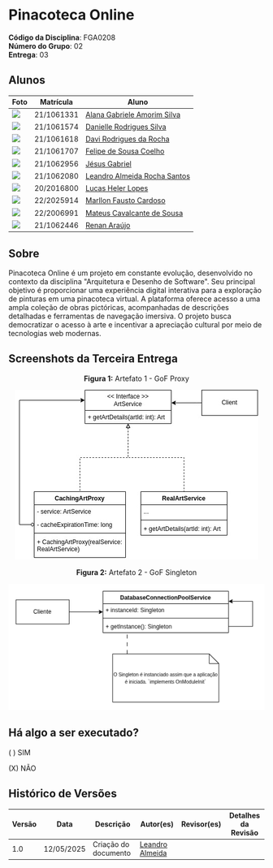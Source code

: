# Pinacoteca Online

**Código da Disciplina**: FGA0208<br>
**Número do Grupo**: 02<br>
**Entrega**: 03<br>

## Alunos

| Foto                                                          | Matrícula  | Aluno                                                           |
| ------------------------------------------------------------- | ---------- | --------------------------------------------------------------- |
| <img src="https://github.com/alanagabriele.png" width="100"/> | 21/1061331 | [Alana Gabriele Amorim Silva](https://github.com/alanagabriele) |
| <img src="https://github.com/Danizelle.png" width="100"/>     | 21/1061574 | [Danielle Rodrigues Silva](https://github.com/Danizelle)        |
| <img src="https://github.com/DaviRogs.png" width="100"/>      | 21/1061618 | [Davi Rodrigues da Rocha](https://github.com/DaviRogs)          |
| <img src="https://github.com/fsousac.png" width="100"/>       | 21/1061707 | [Felipe de Sousa Coelho](https://github.com/fsousac)            |
| <img src="https://github.com/xGabrielCv.png" width="100"/>    | 21/1062956 | [Jésus Gabriel](https://github.com/xGabrielCv)                  |
| <img src="https://github.com/LeanArs.png" width="100"/>       | 21/1062080 | [Leandro Almeida Rocha Santos](https://github.com/LeanArs)      |
| <img src="https://github.com/akaeboshi.png" width="100"/>     | 20/2016800 | [Lucas Heler Lopes](https://github.com/akaeboshi)               |
| <img src="https://github.com/m4rllon.png" width="100"/>       | 22/2025914 | [Marllon Fausto Cardoso](https://github.com/m4rllon)            |
| <img src="https://github.com/mateuscavati.png" width="100"/>  | 22/2006991 | [Mateus Cavalcante de Sousa](https://github.com/mateuscavati)   |
| <img src="https://github.com/renantfm4.png" width="100"/>     | 21/1062446 | [Renan Araújo](https://github.com/renantfm4)                    |

## Sobre

Pinacoteca Online é um projeto em constante evolução, desenvolvido no contexto da disciplina "Arquitetura e Desenho de Software". Seu principal objetivo é proporcionar uma experiência digital interativa para a exploração de pinturas em uma pinacoteca virtual. A plataforma oferece acesso a uma ampla coleção de obras pictóricas, acompanhadas de descrições detalhadas e ferramentas de navegação imersiva. O projeto busca democratizar o acesso à arte e incentivar a apreciação cultural por meio de tecnologias web modernas.

## Screenshots da Terceira Entrega

<div style="text-align: center;"> <b>Figura 1:</b> Artefato 1 - GoF Proxy</div>
<div style="text-align: center;"> 

![artefato1](PadroesDeProjeto/assets/images/proxy.jpg)

</div>

<div style="text-align: center;"> <b>Figura 2:</b> Artefato 2 - GoF Singleton</div>
<div style="text-align: center;"> 

![artefato2](PadroesDeProjeto/assets/images/singleton_diag.png)

</div>

## Há algo a ser executado?

( ) SIM

(X) NÃO

<!-- ## Informações Complementares

Quaisquer outras informações adicionais podem ser descritas nessa seção. -->

## Histórico de Versões

| Versão | Data       | Descrição            | Autor(es)                                     | Revisor(es) | Detalhes da Revisão |
| ------ | ---------- | -------------------- | --------------------------------------------- | ----------- | ------------------- |
| 1.0    | 12/05/2025 | Criação do documento | [Leandro Almeida](https://github.com/LeanArs) |             |                     |